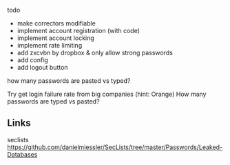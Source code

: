 todo

* make correctors modifiable
* implement account registration (with code)
* implement account locking
* implement rate limiting
* add zxcvbn by dropbox & only allow strong passwords
* add config
* add logout button

how many passwords are pasted vs typed?

Try get login failure rate from big companies (hint: Orange)
How many passwords are typed vs pasted?

## Links
seclists https://github.com/danielmiessler/SecLists/tree/master/Passwords/Leaked-Databases
